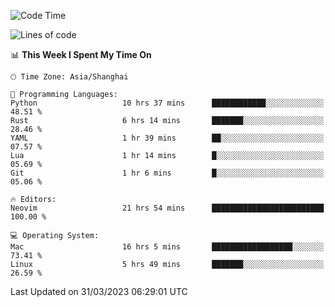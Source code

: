 <!--START_SECTION:waka-->
![Code Time](http://img.shields.io/badge/Code%20Time-1%2C265%20hrs%2049%20mins-blue)

![Lines of code](https://img.shields.io/badge/From%20Hello%20World%20I%27ve%20Written-107.1%20thousand%20lines%20of%20code-blue)

📊 **This Week I Spent My Time On** 

```text
🕑︎ Time Zone: Asia/Shanghai

💬 Programming Languages: 
Python                   10 hrs 37 mins      ████████████░░░░░░░░░░░░░   48.51 % 
Rust                     6 hrs 14 mins       ███████░░░░░░░░░░░░░░░░░░   28.46 % 
YAML                     1 hr 39 mins        ██░░░░░░░░░░░░░░░░░░░░░░░   07.57 % 
Lua                      1 hr 14 mins        █░░░░░░░░░░░░░░░░░░░░░░░░   05.69 % 
Git                      1 hr 6 mins         █░░░░░░░░░░░░░░░░░░░░░░░░   05.06 % 

🔥 Editors: 
Neovim                   21 hrs 54 mins      █████████████████████████   100.00 % 

💻 Operating System: 
Mac                      16 hrs 5 mins       ██████████████████░░░░░░░   73.41 % 
Linux                    5 hrs 49 mins       ███████░░░░░░░░░░░░░░░░░░   26.59 % 
```


 Last Updated on 31/03/2023 06:29:01 UTC
<!--END_SECTION:waka-->

